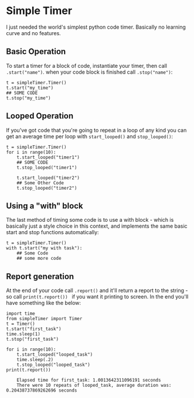 # Simple Timer
I just needed the world's simplest python code timer. Basically no learning curve and no features.

## Basic Operation
To start a timer for a block of code, instantiate your timer, then call `.start("name")`. when your code block is finished call `.stop("name")`:

    t = simpleTimer.Timer()
    t.start("my_time")
    ## SOME CODE
    t.stop("my_time")

## Looped Operation
If you've got code that you're going to repeat in a loop of any kind you can get an average time per loop with `start_looped()` and `stop_looped()`:

    t = simpleTimer.Timer()
    for i in range(10):
        t.start_looped("timer1")
        ## SOME CODE
        t.stop_looped("timer1")

        t.start_looped("timer2")
        ## Some Other Code
        t.stop_looped("timer2")

## Using a "with" block
The last method of timing some code is to use a with block - which is basically just a style choice in this context, and implements the same basic start and stop functions automatically:

    t = simpleTimer.Timer()
    with t.start("my with task"):
        ## Some Code
        ## some more code

## Report generation
At the end of your code call `.report()` and it'll return a report to the string - so call `print(t.report()) ` if you want it printing to screen. In the end you'll have something like the below:

    import time
    from simpleTimer import Timer
    t = Timer()
    t.start("first_task")
    time.sleep(1)
    t.stop("first_task")
    
    for i in range(10): 
        t.start_looped("looped_task")
        time.sleep(.2)
        t.stop_looped("looped_task")
    print(t.report())

        Elapsed time for first_task: 1.0013642311096191 seconds
        There were 10 repeats of looped_task, average duration was: 0.20438737869262696 seconds


